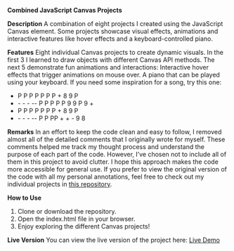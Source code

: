 **Combined JavaScript Canvas Projects**

**Description**
A combination of eight projects I created using the JavaScript Canvas element. 
Some projects showcase visual effects, animations and interactive features like hover effects and a keyboard-controlled piano.

**Features**
Eight individual Canvas projects to create dynamic visuals.
In the first 3 I learned to draw objects with different Canvas API methods.
The next 5 demonstrate fun animations and interactions:
Interactive hover effects that trigger animations on mouse over.
A piano that can be played using your keyboard.
If you need some inspiration for a song, try this one:

- P P P  P P P P + 8 9 P
- \- \- \- -- P P P P P 9 9 P 9  +
- P P P  P P P P + 8 9 P
- \- \- \- -- P P PP + + - 9 8

**Remarks**
In an effort to keep the code clean and easy to follow, I removed almost all of the detailed comments that I originally wrote for myself. 
These comments helped me track my thought process and understand the purpose of each part of the code. 
However, I’ve chosen not to include all of them in this project to avoid clutter.
I hope this approach makes the code more accessible for general use.
If you prefer to view the original version of the code with all my personal annotations, 
feel free to check out my individual projects in [this repository](https://robinsrepository.github.io/individual-canvas-projects/).

**How to Use**
1. Clone or download the repository.
2. Open the index.html file in your browser.
3. Enjoy exploring the different Canvas projects!

**Live Version**
You can view the live version of the project here: [Live Demo](https://robinsrepository.github.io/javascript-canvas/)


